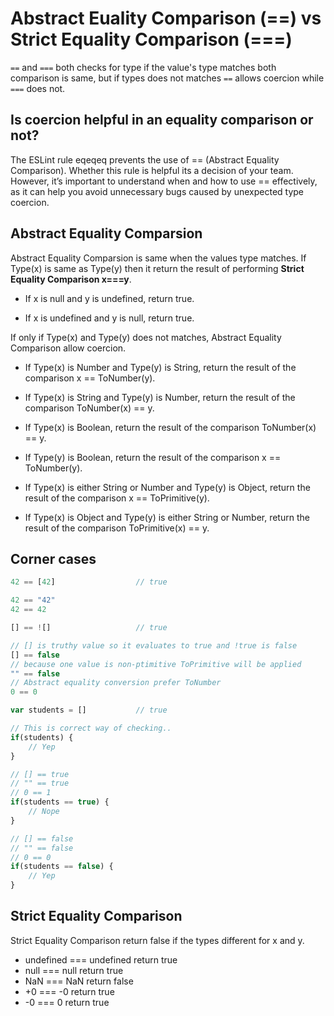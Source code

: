 # Abstract Euality Comparison (==) vs Strict Equality Comparison (===)

`==` and `===` both checks for type if the value's type matches both comparison is same, but if types does not matches `==` allows coercion while `===` does not.

## Is coercion helpful in an equality comparison or not?

The ESLint rule eqeqeq prevents the use of == (Abstract Equality Comparison). Whether this rule is helpful its a decision of your team. However, it’s important to understand when and how to use == effectively, as it can help you avoid unnecessary bugs caused by unexpected type coercion.

## Abstract Equality Comparsion

Abstract Equality Comparsion is same when the values type matches. If Type(x) is same as Type(y) then it return the result of performing **Strict Equality Comparison x===y**.

- If x is null and y is undefined, return true.

- If x is undefined and y is null, return true.

If only if Type(x) and Type(y) does not matches, Abstract Equality Comparison allow coercion.

- If Type(x) is Number and Type(y) is String, return the result of the comparison x == ToNumber(y).

- If Type(x) is String and Type(y) is Number, return the result of the comparison ToNumber(x) == y.

- If Type(x) is Boolean, return the result of the comparison ToNumber(x) == y.

- If Type(y) is Boolean, return the result of the comparison x == ToNumber(y).

- If Type(x) is either String or Number and Type(y) is Object, return the result of the comparison x == ToPrimitive(y).

- If Type(x) is Object and Type(y) is either String or Number, return the result of the comparison ToPrimitive(x) == y.

## Corner cases

<!-- prettier-ignore -->
```js
42 == [42]                  // true

42 == "42"
42 == 42 
```

<!-- prettier-ignore -->
```js
[] == ![]                   // true

// [] is truthy value so it evaluates to true and !true is false
[] == false
// because one value is non-ptimitive ToPrimitive will be applied
"" == false
// Abstract equality conversion prefer ToNumber
0 == 0
```

<!-- prettier-ignore -->
```js
var students = []           // true

// This is correct way of checking..
if(students) {
    // Yep
}

// [] == true
// "" == true
// 0 == 1
if(students == true) {
    // Nope
}

// [] == false
// "" == false
// 0 == 0
if(students == false) {
    // Yep
}
```

## Strict Equality Comparison

Strict Equality Comparison return false if the types different for x and y.

- undefined === undefined return true
- null === null return true
- NaN === NaN return false
- +0 === -0 return true
- -0 === 0 return true
